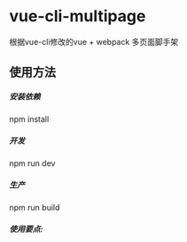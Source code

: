 # vue-cli-multipage
根据vue-cli修改的vue + webpack 多页面脚手架

## 使用方法

##### 安装依赖
npm install

##### 开发
npm run dev

##### 生产
npm run build

##### 使用要点:

